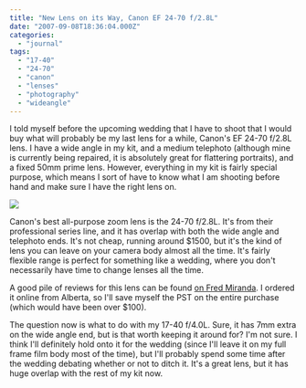 ```yaml
---
title: "New Lens on its Way, Canon EF 24-70 f/2.8L"
date: "2007-09-08T18:36:04.000Z"
categories: 
  - "journal"
tags: 
  - "17-40"
  - "24-70"
  - "canon"
  - "lenses"
  - "photography"
  - "wideangle"
---
```


I told myself before the upcoming wedding that I have to shoot that I would buy what will probably be my last lens for a while, Canon's EF 24-70 f/2.8L lens. I have a wide angle in my kit, and a medium telephoto (although mine is currently being repaired, it is absolutely great for flattering portraits), and a fixed 50mm prime lens. However, everything in my kit is fairly special purpose, which means I sort of have to know what I am shooting before hand and make sure I have the right lens on.

![](images/1ef_24-70_28u_1_.jpg)

Canon's best all-purpose zoom lens is the 24-70 f/2.8L. It's from their professional series line, and it has overlap with both the wide angle and telephoto ends. It's not cheap, running around $1500, but it's the kind of lens you can leave on your camera body almost all the time. It's fairly flexible range is perfect for something like a wedding, where you don't necessarily have time to change lenses all the time.

A good pile of reviews for this lens can be found [on Fred Miranda](http://www.fredmiranda.com/reviews/showproduct.php?product=5&sort=7&cat=27&page=1). I ordered it online from Alberta, so I'll save myself the PST on the entire purchase (which would have been over $100).

The question now is what to do with my 17-40 f/4.0L. Sure, it has 7mm extra on the wide angle end, but is that worth keeping it around for? I'm not sure. I think I'll definitely hold onto it for the wedding (since I'll leave it on my full frame film body most of the time), but I'll probably spend some time after the wedding debating whether or not to ditch it. It's a great lens, but it has huge overlap with the rest of my kit now.
